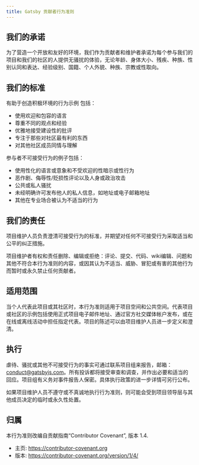 ```yaml
---
title: Gatsby 贡献者行为准则
---
```


## 我们的承诺

为了营造一个开放和友好的环境，我们作为贡献者和维护者承诺为每个参与我们的项目和我们的社区的人提供无骚扰的体验，无论年龄、身体大小、残疾、种族、性别认同和表达、经验级别、国籍、个人外貌、种族、宗教或性取向。

## 我们的标准

有助于创造积极环境的行为示例
包括：

- 使用欢迎和包容的语言
- 尊重不同的观点和经验
- 优雅地接受建设性的批评
- 专注于那些对社区最有利的东西
- 对其他社区成员同情与理解

参与者不可接受行为的例子包括：

- 使用性化的语言或意象和不受欢迎的性暗示或性行为
- 恶作剧、侮辱性/贬损性评论以及人身或政治攻击
- 公共或私人骚扰
- 未经明确许可发布他人的私人信息，如地址或电子邮箱地址
- 其他在专业场合被认为不适当的行为

## 我们的责任

项目维护人员负责澄清可接受行为的标准，并期望对任何不可接受行为采取适当和公平的纠正措施。

项目维护者有权和责任删除、编辑或拒绝：评论、提交、代码、wiki编辑、问题和其他不符合本行为准则的内容，或因其认为不适当、威胁、冒犯或有害的其他行为而暂时或永久禁止任何贡献者。

## 适用范围

当个人代表此项目或其社区时，本行为准则适用于项目空间和公共空间。代表项目或社区的示例包括使用正式项目电子邮件地址、通过官方社交媒体帐户发布，或在在线或离线活动中担任指定代表。项目的陈述可以由项目维护人员进一步定义和澄清。

## 执行

虐待、骚扰或其他不可接受行为的事实可通过联系项目组来报告，邮箱：conduct@gatsbyjs.com。所有投诉都将接受审查和调查，并作出必要和适当的回应。项目组有义务对事件报告人保密。具体执行政策的进一步详情可另行公布。

如果项目维护人员不遵守或不真诚地执行行为准则，则可能会受到项目领导层与其他成员决定的临时或永久性处置。

## 归属

本行为准则改编自贡献指南“Contributor Covenant”, 版本 1.4.

- 主页: https://contributor-covenant.org
- 版本: https://contributor-covenant.org/version/1/4/

